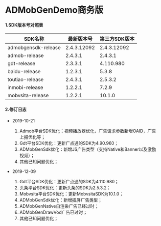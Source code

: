 # ADMobGenDemo商务版

#### 1.SDK版本号对照表

| SDK名称             | 最新版本号  | 第三方SDK版本 |
| ------------------- | ----------- | ------------ |
| admobgensdk-release | 2.4.3.12092 | 2.4.3.12092  |
| admob-release       | 2.4.3.1     | 2.4.3.1      |
| gdt-release         | 2.3.3.1     | 4.110.980    |
| baidu-release       | 1.2.3.1     | 5.3.8        |
| toutiao-release     | 2.4.3.1     | 2.5.3.2      |
| inmobi-release      | 1.2.2.1     | 7.2.9        |
| mobvsita-release    | 1.2.2.1     | 10.1.0       |



#### 2.修订日志

* 2019-10-21
  1. Admob平台SDK优化：视频播放器优化，广告请求参数新增OAID，广告上报优化等；
  2. Gdt平台SDK优化：更新广点通的SDK为4.90.960；
  3. ADMobGenSdk优化：新增JS广告类型（支持Native和Banner以及激励视频）；
  4. 其他已知问题优化；

* 2019-12-09
  1. Gdt平台SDK优化：更新广点通的SDK为4.110.980；
  2. 头条平台SDK优化：更新头条的SDK为2.5.3.2；
  3. Mobvsita平台SDK优化：更新MobvsitaSDK为10.1.0；
  4. ADMobGenSdk优化：新增插屏广告类型；
  5. ADMobGenNative自渲染广告已经过时；
  6. ADMobGenDrawVod广告已过时；
  7. 其他已知问题优化；
